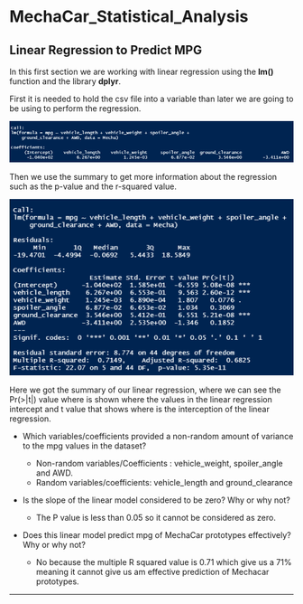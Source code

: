 # MechaCar_Statistical_Analysis

## Linear Regression to Predict MPG

In this first section we are working with linear regression using the **lm()** function and the library **dplyr**.

First it is needed to hold the csv file into a variable than later we are going to be using to perform the regression.

![alt text](resources/linear_regression.png)

Then  we use the summary to get more information about the regression such as the p-value and the r-squared value.

![alt text](resources/Screenshot_1.png)

Here we got the summary of our linear regression, where we can see the Pr(>|t|) value where is shown where the values in the linear regression intercept and t value that shows where is the interception of the linear regression.

- Which variables/coefficients provided a non-random amount of variance to the mpg values in the dataset?
    - Non-random variables/Coefficients : vehicle_weight, spoiler_angle and AWD.
    - Random variables/coefficients: vehicle_length and ground_clearance
    
- Is the slope of the linear model considered to be zero? Why or why not?
    - The P value is less than 0.05 so it cannot be considered as zero.

- Does this linear model predict mpg of MechaCar prototypes effectively? Why or why not?
    - No because the multiple R squared value is 0.71 which give us a 71% meaning it cannot give us am effective prediction of Mechacar prototypes.


---------------

